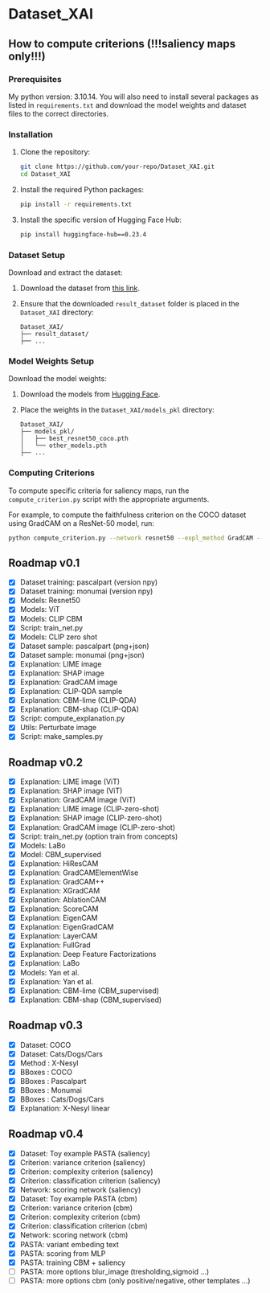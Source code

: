 # Dataset_XAI

## How to compute criterions (!!!saliency maps only!!!)

### Prerequisites

My python version: 3.10.14. You will also need to install several packages as listed in `requirements.txt` and download the model weights and dataset files to the correct directories.

### Installation

1. Clone the repository:

    ```bash
    git clone https://github.com/your-repo/Dataset_XAI.git
    cd Dataset_XAI
    ```

2. Install the required Python packages:

    ```bash
    pip install -r requirements.txt
    ```

3. Install the specific version of Hugging Face Hub:

    ```bash
    pip install huggingface-hub==0.23.4
    ```

### Dataset Setup

Download and extract the dataset:

1. Download the dataset from [this link](https://drive.google.com/file/d/1bbOUJpWHnA2bckyrm_P1IIxKwe62T0q1/view?usp=sharing).
2. Ensure that the downloaded `result_dataset` folder is placed in the `Dataset_XAI` directory:

    ```
    Dataset_XAI/
    ├── result_dataset/
    ├── ...
    ```

### Model Weights Setup

Download the model weights:

1. Download the models from [Hugging Face](https://huggingface.co/RemiKaz/Dataset_XAI/tree/main).
2. Place the weights in the `Dataset_XAI/models_pkl` directory:

    ```
    Dataset_XAI/
    ├── models_pkl/
    │   ├── best_resnet50_coco.pth
    │   └── other_models.pth
    ├── ...
    ```

### Computing Criterions

To compute specific criteria for saliency maps, run the `compute_criterion.py` script with the appropriate arguments. 

For example, to compute the faithfulness criterion on the COCO dataset using GradCAM on a ResNet-50 model, run:

```bash
python compute_criterion.py --network resnet50 --expl_method GradCAM --input_dataset toy --criterion faithfulness --sub_dataset coco
```

## Roadmap v0.1

- [x] Dataset training: pascalpart (version npy)
- [x] Dataset training: monumai (version npy)
- [x] Models: Resnet50
- [x] Models: ViT
- [x] Models: CLIP CBM
- [x] Script: train_net.py
- [x] Models: CLIP zero shot
- [x] Dataset sample: pascalpart (png+json) 
- [x] Dataset sample: monumai (png+json) 
- [x] Explanation: LIME image
- [x] Explanation: SHAP image
- [x] Explanation: GradCAM image
- [x] Explanation: CLIP-QDA sample
- [x] Explanation: CBM-lime (CLIP-QDA)
- [x] Explanation: CBM-shap (CLIP-QDA)
- [x] Script: compute_explanation.py
- [x] Utils: Perturbate image
- [x] Script: make_samples.py

## Roadmap v0.2

- [x] Explanation: LIME image (ViT)
- [x] Explanation: SHAP image (ViT)
- [x] Explanation: GradCAM image (ViT)
- [x] Explanation: LIME image (CLIP-zero-shot)
- [x] Explanation: SHAP image (CLIP-zero-shot)
- [x] Explanation: GradCAM image (CLIP-zero-shot)
- [x] Script: train_net.py (option train from concepts)
- [x] Models: LaBo
- [x] Model: CBM_supervised
- [x] Explanation: HiResCAM
- [x] Explanation: GradCAMElementWise
- [x] Explanation: GradCAM++
- [x] Explanation: XGradCAM
- [x] Explanation: AblationCAM
- [x] Explanation: ScoreCAM
- [x] Explanation: EigenCAM
- [x] Explanation: EigenGradCAM
- [x] Explanation: LayerCAM
- [x] Explanation: FullGrad
- [x] Explanation: Deep Feature Factorizations
- [x] Explanation: LaBo
- [x] Models: Yan et al.
- [x] Explanation: Yan et al.
- [x] Explanation: CBM-lime (CBM_supervised)
- [x] Explanation: CBM-shap (CBM_supervised)

## Roadmap v0.3

- [x] Dataset: COCO
- [x] Dataset: Cats/Dogs/Cars
- [x] Method : X-Nesyl
- [x] BBoxes : COCO
- [x] BBoxes : Pascalpart
- [x] BBoxes : Monumai
- [x] BBoxes : Cats/Dogs/Cars
- [x] Explanation: X-Nesyl linear

## Roadmap v0.4

- [x] Dataset: Toy example PASTA (saliency)
- [x] Criterion: variance criterion (saliency)
- [x] Criterion: complexity criterion (saliency)
- [x] Criterion: classification criterion (saliency)
- [x] Network: scoring network (saliency)
- [x] Dataset: Toy example PASTA (cbm)
- [x] Criterion: variance criterion (cbm)
- [x] Criterion: complexity criterion (cbm)
- [x] Criterion: classification criterion (cbm)
- [x] Network: scoring network (cbm)
- [x] PASTA: variant embeding text
- [x] PASTA: scoring from MLP
- [x] PASTA: training CBM + saliency
- [ ] PASTA: more options blur_image (tresholding,sigmoid ...)
- [ ] PASTA: more options cbm (only positive/negative, other templates ...)